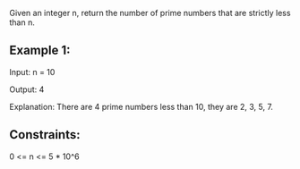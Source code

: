 Given an integer n, return the number of prime numbers that are strictly less than n.

## Example 1:

Input: n = 10

Output: 4

Explanation: There are 4 prime numbers less than 10, they are 2, 3, 5, 7.

## Constraints:

0 <= n <= 5 * 10^6
